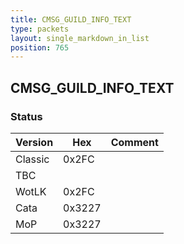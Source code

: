 ```yaml
---
title: CMSG_GUILD_INFO_TEXT
type: packets
layout: single_markdown_in_list
position: 765
---
```


## CMSG_GUILD_INFO_TEXT

### Status

Version    | Hex        | Comment
---------- | ---------- | ---------- 
Classic    | 0x2FC      | 
TBC        |            |
WotLK      | 0x2FC      | 
Cata       | 0x3227     | 
MoP        | 0x3227     | 